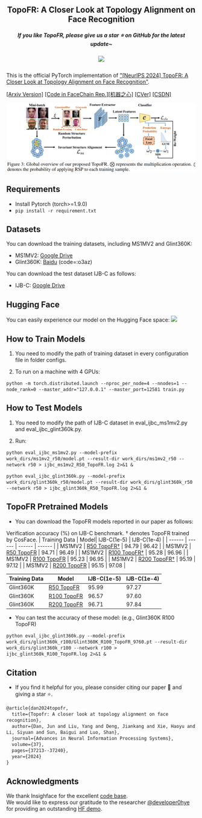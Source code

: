<h2 align="center">TopoFR: A Closer Look at Topology Alignment on Face Recognition
<h5 align="center"> If you like TopoFR, please give us a star ⭐ on GitHub for the latest update~
<h5 align="center"> <a href='https://huggingface.co/spaces/developer0hye/TopoFR-Face-Recognition'><img src='https://img.shields.io/badge/%F0%9F%A4%97%20Hugging%20Face-Demo-blue'></a>

</h2>

This is the official PyTorch implementation of ["[NeurIPS 2024] TopoFR: A Closer Look at Topology Alignment on Face Recognition"](https://proceedings.neurips.cc/paper_files/paper/2024/hash/419b6c974712adb884bfbbeea8e94d1b-Abstract-Conference.html).


[[Arxiv Version]](https://arxiv.org/abs/2410.10587) [[Code in FaceChain Rep.]](https://github.com/modelscope/facechain/tree/main/face_module/TopoFR)[[机器之心]](https://www.jiqizhixin.com/articles/2024-10-17-6) [[CVer]](https://mp.weixin.qq.com/s/3NegnpJUGPfI_dOfkp_4LQ) [[CSDN]](https://blog.csdn.net/sunbaigui/article/details/143230746?spm=1001.2014.3001.5502)


![image](docs/TopoFR.png)

## Requirements
* Install Pytorch (torch>=1.9.0)
* ```pip install -r requirement.txt```

## Datasets
You can download the training datasets, including MS1MV2 and Glint360K:
* MS1MV2: [Google Drive](https://drive.google.com/file/d/1SXS4-Am3bsKSK615qbYdbA_FMVh3sAvR/view)
* Glint360K: [Baidu](https://pan.baidu.com/share/init?surl=GsYqTTt7_Dn8BfxxsLFN0w) (code=:o3az)

You can download the test dataset IJB-C as follows:
* IJB-C: [Google Drive](https://drive.google.com/file/d/1aC4zf2Bn0xCVH_ZtEuQipR2JvRb1bf8o/view)

## Hugging Face
You can easily experience our model on the Hugging Face space:
<a href='https://huggingface.co/spaces/developer0hye/TopoFR-Face-Recognition'><img src='https://img.shields.io/badge/%F0%9F%A4%97%20Hugging%20Face-Demo-blue'></a>

## How to Train Models
1. You need to modify the path of training dataset in every configuration file in folder configs.

2. To run on a machine with 4 GPUs:
```
python -m torch.distributed.launch --nproc_per_node=4 --nnodes=1 --node_rank=0 --master_addr="127.0.0.1" --master_port=12581 train.py 
```

## How to Test Models
1. You need to modify the path of IJB-C dataset in eval_ijbc_ms1mv2.py and eval_ijbc_glint360k.py.

2. Run:
```
python eval_ijbc_ms1mv2.py --model-prefix work_dirs/ms1mv2_r50/model.pt --result-dir work_dirs/ms1mv2_r50 --network r50 > ijbc_ms1mv2_R50_TopoFR.log 2>&1 &
```
```
python eval_ijbc_glint360k.py --model-prefix work_dirs/glint360k_r50/model.pt --result-dir work_dirs/glint360k_r50 --network r50 > ijbc_glint360k_R50_TopoFR.log 2>&1 &
```

## TopoFR Pretrained Models 

* You can download the TopoFR models reported in our paper as follows:

Verification accuracy (%) on IJB-C benchmark. † denotes TopoFR trained by CosFace.
| Training Data | Model| IJB-C(1e-5) | IJB-C(1e-4) |
| ------ | ------ | ------ | ------ |
| MS1MV2 | [R50 TopoFR†](https://drive.google.com/file/d/1mMikKUtmMXSB8COQ8BzEh3x3u2296UHP/view?usp=sharing) | 94.79 | 96.42 |
| MS1MV2 | [R50 TopoFR](https://drive.google.com/file/d/1Q2ux_leUHni9zYQ-5i2zL09yGWaeJZkX/view?usp=sharing) | 94.71 | 96.49 |
| MS1MV2 | [R100 TopoFR†](https://drive.google.com/file/d/17A0M413lt8cFX4uuRvvpaKy5EZE5--yl/view?usp=sharing) | 95.28 | 96.96 |
| MS1MV2 | [R100 TopoFR](https://drive.google.com/file/d/1a648DCItUZpolxvMMrUHZ6OR_O5hebfT/view?usp=sharing) | 95.23 | 96.95 |
| MS1MV2 | [R200 TopoFR†](https://drive.google.com/file/d/1BuF1qU60w0y31Fddmmcl_YUbcpsj6WoF/view?usp=sharing) | 95.19 | 97.12 |
| MS1MV2 | [R200 TopoFR](https://drive.google.com/file/d/14zStJMpXgP-vx_9slj-gBCRapzU_zRrV/view?usp=sharing) | 95.15 | 97.08 |

| Training Data | Model | IJB-C(1e-5) | IJB-C(1e-4) |
| ------ | ------ | ------ | ------ |
| Glint360K | [R50 TopoFR](https://drive.google.com/file/d/1R_ffZ2GpvNrwG5ZM76LO32KTol-hXNQx/view?usp=sharing) | 95.99 | 97.27 |
| Glint360K | [R100 TopoFR](https://drive.google.com/file/d/1vQBGXc_nXytEx8fpV9jykeLdxD45cE8B/view?usp=sharing) | 96.57 | 97.60 |
| Glint360K | [R200 TopoFR](https://drive.google.com/file/d/1DXvcksXIaIXoNWxTXPWhLQaKL_aPaBAR/view?usp=sharing) | 96.71 | 97.84 |

* You can test the accuracy of these model: (e.g., Glint360K R100 TopoFR)
```
python eval_ijbc_glint360k.py --model-prefix work_dirs/glint360k_r100/Glint360K_R100_TopoFR_9760.pt --result-dir work_dirs/glint360k_r100 --network r100 > ijbc_glint360k_R100_TopoFR.log 2>&1 &
```

## Citation
* If you find it helpful for you, please consider citing our paper 📝 and giving a star ⭐.
```
@article{dan2024topofr,
  title={Topofr: A closer look at topology alignment on face recognition},
  author={Dan, Jun and Liu, Yang and Deng, Jiankang and Xie, Haoyu and Li, Siyuan and Sun, Baigui and Luo, Shan},
  journal={Advances in Neural Information Processing Systems},
  volume={37},
  pages={37213--37240},
  year={2024}
}
```

## Acknowledgments
We thank Insighface for the excellent [code base](https://github.com/deepinsight/insightface/tree/master/recognition/arcface_torch).  
We would like to express our gratitude to the researcher [@developer0hye](https://github.com/developer0hye) for providing an outstanding [HF demo](https://huggingface.co/spaces/developer0hye/TopoFR-Face-Recognition).
